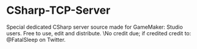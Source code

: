 CSharp-TCP-Server
=================

Special dedicated CSharp server source made for GameMaker: Studio users.
Free to use, edit and distribute.
\No credit due; if credited credit to: @FatalSleep on Twitter.
